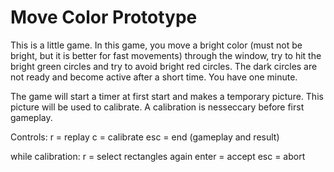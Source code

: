 # Move Color Prototype
This is a little game. In this game, you move a bright color (must not be bright,
but it is better for fast movements) through the window, try to hit the bright
green circles and try to avoid bright red circles. The dark circles are not ready and become active after a short time. You have one minute.

The game will start a timer at first start and makes a temporary picture. This 
picture will be used to calibrate. A calibration is nesseccary before first 
gameplay.

Controls:
r = replay
c = calibrate
esc = end (gameplay and result)

while calibration:
r = select rectangles again
enter = accept
esc = abort

